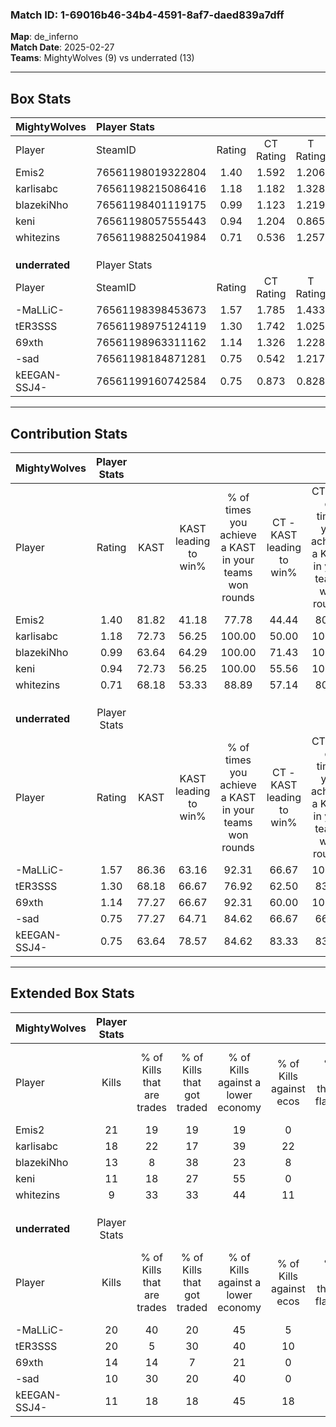 ### Match ID: 1-69016b46-34b4-4591-8af7-daed839a7dff  
**Map**: de_inferno  
**Match Date**: 2025-02-27  
**Teams**: MightyWolves (9) vs underrated (13)  

---  

## Box Stats  

| **MightyWolves** | Player Stats      |        |           |          |       |       |       |         |        |      |     |
| :- | :- | :-: | :-: | :-: | :-: | :-: | :-: | :-: | :-: | :-: | :-: |
| Player           | SteamID           | Rating | CT Rating | T Rating | KAST  |  ADR  | Kills | Assists | Deaths | K/D  | HS% |
| Emis2            | 76561198019322804 |  1.40  |   1.592   |  1.206   | 81.82 | 92.6  |  21   |    2    |   16   | 1.31 | 52  |
| karlisabc        | 76561198215086416 |  1.18  |   1.182   |  1.328   | 72.73 | 72.4  |  18   |    7    |   16   | 1.13 | 55  |
| blazekiNho       | 76561198401119175 |  0.99  |   1.123   |  1.219   | 63.64 | 107.3 |  13   |   10    |   18   | 0.72 | 76  |
| keni             | 76561198057555443 |  0.94  |   1.204   |  0.865   | 72.73 | 49.3  |  11   |    1    |   10   | 1.10 | 36  |
| whitezins        | 76561198825041984 |  0.71  |   0.536   |  1.257   | 68.18 | 58.0  |   9   |    6    |   17   | 0.53 | 66  |
|                  |                   |        |           |          |       |       |       |         |        |      |     |
|                  |                   |        |           |          |       |       |       |         |        |      |     |
|                  |                   |        |           |          |       |       |       |         |        |      |     |
| **underrated**   | Player Stats      |        |           |          |       |       |       |         |        |      |     |
| Player           | SteamID           | Rating | CT Rating | T Rating | KAST  |  ADR  | Kills | Assists | Deaths | K/D  | HS% |
| -MaLLiC-         | 76561198398453673 |  1.57  |   1.785   |  1.433   | 86.36 | 100.6 |  20   |    8    |   11   | 1.82 | 55  |
| tER3SSS          | 76561198975124119 |  1.30  |   1.742   |  1.025   | 68.18 | 83.7  |  20   |    6    |   14   | 1.43 | 45  |
| 69xth            | 76561198963311162 |  1.14  |   1.326   |  1.228   | 77.27 | 85.8  |  14   |    7    |   14   | 1.00 | 57  |
| -sad             | 76561198184871281 |  0.75  |   0.542   |  1.217   | 77.27 | 53.5  |  10   |    5    |   19   | 0.53 | 70  |
| kEEGAN-SSJ4-     | 76561199160742584 |  0.75  |   0.873   |  0.828   | 63.64 | 50.9  |  11   |    4    |   16   | 0.69 | 54  |
---  

## Contribution Stats  

| **MightyWolves** | Player Stats |       |                      |                                                        |                           |                                                             |                          |                                                            |
| :- | :-: | :-: | :-: | :-: | :-: | :-: | :-: | :-: |
| Player           |    Rating    | KAST  | KAST leading to win% | % of times you achieve a KAST in your teams won rounds | CT - KAST leading to win% | CT - % of times you achieve a KAST in your teams won rounds | T - KAST leading to win% | T - % of times you achieve a KAST in your teams won rounds |
| Emis2            |     1.40     | 81.82 |        41.18         |                         77.78                          |           44.44           |                            80.00                            |          37.50           |                           75.00                            |
| karlisabc        |     1.18     | 72.73 |        56.25         |                         100.00                         |           50.00           |                           100.00                            |          66.67           |                           100.00                           |
| blazekiNho       |     0.99     | 63.64 |        64.29         |                         100.00                         |           71.43           |                           100.00                            |          57.14           |                           100.00                           |
| keni             |     0.94     | 72.73 |        56.25         |                         100.00                         |           55.56           |                           100.00                            |          57.14           |                           100.00                           |
| whitezins        |     0.71     | 68.18 |        53.33         |                         88.89                          |           57.14           |                            80.00                            |          50.00           |                           100.00                           |
|                  |              |       |                      |                                                        |                           |                                                             |                          |                                                            |
|                  |              |       |                      |                                                        |                           |                                                             |                          |                                                            |
|                  |              |       |                      |                                                        |                           |                                                             |                          |                                                            |
| **underrated**   | Player Stats |       |                      |                                                        |                           |                                                             |                          |                                                            |
| Player           |    Rating    | KAST  | KAST leading to win% | % of times you achieve a KAST in your teams won rounds | CT - KAST leading to win% | CT - % of times you achieve a KAST in your teams won rounds | T - KAST leading to win% | T - % of times you achieve a KAST in your teams won rounds |
| -MaLLiC-         |     1.57     | 86.36 |        63.16         |                         92.31                          |           66.67           |                           100.00                            |          60.00           |                           85.71                            |
| tER3SSS          |     1.30     | 68.18 |        66.67         |                         76.92                          |           62.50           |                            83.33                            |          71.43           |                           71.43                            |
| 69xth            |     1.14     | 77.27 |        66.67         |                         92.31                          |           60.00           |                           100.00                            |          75.00           |                           85.71                            |
| -sad             |     0.75     | 77.27 |        64.71         |                         84.62                          |           66.67           |                            66.67                            |          63.64           |                           100.00                           |
| kEEGAN-SSJ4-     |     0.75     | 63.64 |        78.57         |                         84.62                          |           83.33           |                            83.33                            |          75.00           |                           85.71                            |
---  

## Extended Box Stats  

| **MightyWolves** | Player Stats |                            |                            |                                    |                         |                              |                                 |        |                             |                                     |                          |                               |                            |
| :- | :-: | :-: | :-: | :-: | :-: | :-: | :-: | :-: | :-: | :-: | :-: | :-: | :-: |
| Player           |    Kills     | % of Kills that are trades | % of Kills that got traded | % of Kills against a lower economy | % of Kills against ecos | % of Kills that are flawless | % of Kills that are close duels | Deaths | % of Deaths that get traded | % of Deaths against a lower economy | % of Deaths against ecos | % of Deaths that are flawless | % of Deaths that are close |
| Emis2            |      21      |             19             |             19             |                 19                 |            0            |              57              |               14                |   16   |             13              |                  6                  |            0             |              75               |             0              |
| karlisabc        |      18      |             22             |             17             |                 39                 |           22            |              67              |                0                |   16   |             19              |                 13                  |            0             |              69               |             0              |
| blazekiNho       |      13      |             8              |             38             |                 23                 |            8            |              69              |                8                |   18   |             22              |                 22                  |            0             |              39               |             17             |
| keni             |      11      |             18             |             27             |                 55                 |            0            |             100              |                0                |   10   |             10              |                 10                  |            0             |              70               |             0              |
| whitezins        |      9       |             33             |             33             |                 44                 |           11            |              89              |                0                |   17   |             35              |                 18                  |            0             |              59               |             6              |
|                  |              |                            |                            |                                    |                         |                              |                                 |        |                             |                                     |                          |                               |                            |
|                  |              |                            |                            |                                    |                         |                              |                                 |        |                             |                                     |                          |                               |                            |
|                  |              |                            |                            |                                    |                         |                              |                                 |        |                             |                                     |                          |                               |                            |
| **underrated**   | Player Stats |                            |                            |                                    |                         |                              |                                 |        |                             |                                     |                          |                               |                            |
| Player           |    Kills     | % of Kills that are trades | % of Kills that got traded | % of Kills against a lower economy | % of Kills against ecos | % of Kills that are flawless | % of Kills that are close duels | Deaths | % of Deaths that get traded | % of Deaths against a lower economy | % of Deaths against ecos | % of Deaths that are flawless | % of Deaths that are close |
| -MaLLiC-         |      20      |             40             |             20             |                 45                 |            5            |              60              |                5                |   11   |              9              |                 18                  |            0             |              64               |             9              |
| tER3SSS          |      20      |             5              |             30             |                 40                 |           10            |              60              |                5                |   14   |             14              |                 21                  |            7             |              64               |             0              |
| 69xth            |      14      |             14             |             7              |                 21                 |            0            |              50              |                7                |   14   |             29              |                 21                  |            0             |              50               |             7              |
| -sad             |      10      |             30             |             20             |                 40                 |            0            |              60              |               10                |   19   |             32              |                 32                  |            5             |              79               |             11             |
| kEEGAN-SSJ4-     |      11      |             18             |             18             |                 45                 |           18            |              73              |                0                |   16   |             25              |                 25                  |            0             |              75               |             0              |
